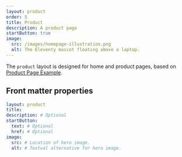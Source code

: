 ```yaml
---
layout: product
order: 5
title: Product
description: A product page
startButton: true
image:
  src: /images/homepage-illustration.png
  alt: The Eleventy mascot floating above a laptop.
---
```

The `product` layout is designed for home and product pages, based on [Product Page Example](https://github.com/alphagov/product-page-example).

## Front matter properties

```yaml
layout: product
title:
description: # Optional
startButton:
  text: # Optional
  href: # Optional
image:
  src: # Location of hero image.
  alt: # Textual alternative for hero image.
```
